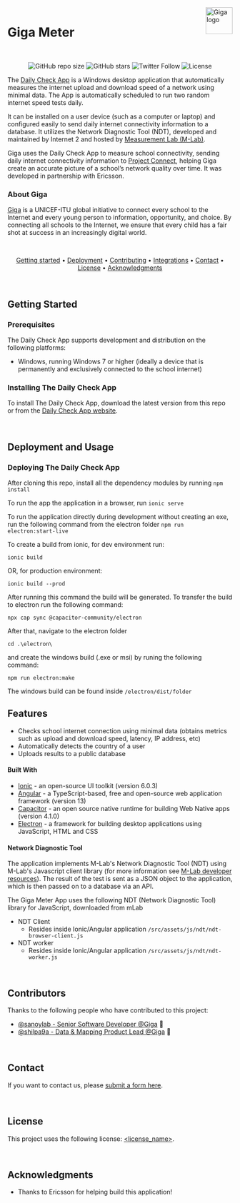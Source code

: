 <a href="https://giga.global/">
    <img src="https://s41713.pcdn.co/wp-content/uploads/2018/11/2020.05_GIGA-visual-identity-guidelines_v1-25.png" alt="Giga logo" title="Giga" align="right" height="60"/>
</a>

# Giga Meter
<br>

<div align="center">

<!--- These are examples. See https://shields.io for others or to customize this set of shields. You might want to include dependencies, project status and licence info here --->
![GitHub repo size](https://img.shields.io/github/repo-size/unicef/project-connect-daily-check-app)
![GitHub stars](https://img.shields.io/github/stars/unicef/project-connect-daily-check-app)
![Twitter Follow](https://img.shields.io/twitter/follow/gigaglobal)
![License](https://img.shields.io/github/license/unicef/project-connect-daily-check-app)


</div>


The [Daily Check App](https://projectconnect.unicef.org/daily-check-app) is a Windows desktop application that automatically measures the internet upload and download speed of a network using minimal data. The App is automatically scheduled to run two random internet speed tests daily.

It can be installed on a user device (such as a computer or laptop) and configured easily to send daily internet connectivity information to a database. It utilizes the Network Diagnostic Tool (NDT), developed and maintained by Internet 2 and hosted by [Measurement Lab (M-Lab)](https://github.com/m-lab/ndt7-js).

Giga uses the Daily Check App to measure school connectivity, sending daily internet connectivity information to [Project Connect](https://projectconnect.unicef.org/map), helping Giga create an accurate picture of a school’s network quality over time. It was developed in partnership with Ericsson. 

### About Giga

[Giga](https://giga.global/) is a UNICEF-ITU global initiative to connect every school to the Internet and every young person to information, opportunity, and choice. By connecting all schools to the Internet, we ensure that every child has a fair shot at success in an increasingly digital world.

<br>

<div align="center">

[Getting started](##getting-started) •
[Deployment](##deployment-and-usage) •
[Contributing](##contributing) •
[Integrations](##third-party-integrations) •
[Contact](##contact) •
[License](##license) •
[Acknowledgments](##acknowledgments)

</div>
<br>

## Getting Started

### Prerequisites

The Daily Check App supports development and distribution on the following platforms:
<!--- These are just example requirements. Add, duplicate or remove as required --->
* Windows, running Windows 7 or higher (ideally a device that is permanently and exclusively connected to the school internet)


### Installing The Daily Check App

To install The Daily Check App, download the latest version from this repo or from the [Daily Check App website](https://projectconnect.unicef.org/daily-check-app).

<br>

## Deployment and Usage
<!--- These section can be about deployment and/or usage. See https://shields.io for others or to customize this set of shields. You might want to include dependencies, project status and licence info here --->

### Deploying The Daily Check App

After cloning this repo, install all the dependency modules by running `npm install`

To run the app the application in a browser, run `ionic serve`

To run the application directly during development without creating an exe, run the following command from the electron folder `npm run electron:start-live`

To create a build from ionic, for dev environment run:

```
ionic build
```

OR, for production environment:

```
ionic build --prod 
```

After running this command the build will be generated. To transfer the build to electron run the following command:

```
npx cap sync @capacitor-community/electron
```

After that, navigate to the electron folder

```
cd .\electron\
```

and create the windows build (.exe or msi) by runing the following command:

```
npm run electron:make
```

The windows build can be found inside `/electron/dist/folder`

## Features
* Checks school internet connection using minimal data (obtains metrics such as upload and download speed, latency, IP address, etc)
* Automatically detects the country of a user 
* Uploads results to a public database

#### Built With
* [Ionic](https://ionicframework.com/) - an open-source UI toolkit (version 6.0.3)
* [Angular](https://angular.io/) - a TypeScript-based, free and open-source web application framework (version 13)
* [Capacitor](https://capacitorjs.com/) - an open source native runtime for building Web Native apps (version 4.1.0)
* [Electron](https://www.electronjs.org/) - a framework for building desktop applications using JavaScript, HTML and CSS

#### Network Diagnostic Tool 
The application implements M-Lab's Network Diagnostic Tool (NDT) using M-Lab's Javascript client library (for more information see [M-Lab developer resources](https://www.measurementlab.net/develop/)). The result of the test is sent as a JSON object to the application, which is then passed on to a database via an API. 

The Giga Meter App uses the following NDT (Network Diagnostic Tool) library for JavaScript, downloaded from mLab
* NDT Client
    * Resides inside Ionic/Angular application `/src/assets/js/ndt/ndt-browser-client.js`
* NDT worker
    * Resides inside Ionic/Angular application `/src/assets/js/ndt/ndt-worker.js`


<br>

<!--- ## Contributing to <project_name>--->
<!--- If your README is long or you have some specific process or steps you want contributors to follow, consider creating a separate CONTRIBUTING.md file--->
<!---To contribute to <project_name>, follow these steps:

1. Fork this repository.
2. Create a branch: `git checkout -b <branch_name>`.
3. Make your changes and commit them: `git commit -m '<commit_message>'`
4. Push to the original branch: `git push origin <project_name>/<location>`
5. Create the pull request.--->

<!---Alternatively see the GitHub documentation on [creating a pull request](https://help.github.com/en/github/collaborating-with-issues-and-pull-requests/creating-a-pull-request).--->

<!---### Contributors--->

## Contributors

Thanks to the following people who have contributed to this project:

* [@sanoylab - Senior Software Developer @Giga](https://github.com/sanoylab) 📖
* [@shilpa9a - Data & Mapping Product Lead @Giga](https://github.com/shilpa9a) 🐛

<br>

## Contact

If you want to contact us, please [submit a form here](https://projectconnect.unicef.org/daily-check-app#contact-us).

<br>

## License
<!--- If you're not sure which open license to use see https://choosealicense.com/--->

This project uses the following license: [<license_name>](<link>).

<br>

## Acknowledgments
* Thanks to Ericsson for helping build this application!
